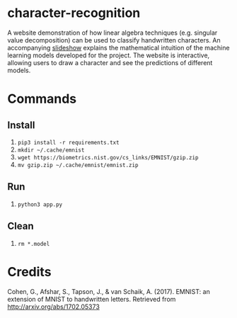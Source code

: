 # character-recognition

A website demonstration of how linear algebra techniques (e.g. singular value decomposition) can be used to classify handwritten characters. An accompanying [slideshow](https://docs.google.com/presentation/d/1O5eeYbItA2KitufxAa5cZMYMJOYkmisl1KJQsGiyAv0/edit?usp=sharing) explains the mathematical intuition of the machine learning models developed for the project. The website is interactive, allowing users to draw a character and see the predictions of different models.

# Commands

## Install

1. `pip3 install -r requirements.txt`
2. `mkdir ~/.cache/emnist`
3. `wget https://biometrics.nist.gov/cs_links/EMNIST/gzip.zip`
4. `mv gzip.zip ~/.cache/emnist/emnist.zip`

## Run

1. `python3 app.py`

## Clean

1. `rm *.model`

# Credits

Cohen, G., Afshar, S., Tapson, J., & van Schaik, A. (2017). EMNIST: an extension of MNIST to handwritten letters. Retrieved from http://arxiv.org/abs/1702.05373
